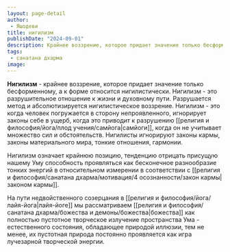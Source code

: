 ```yaml
---
layout: page-detail
author:
 - Яшодеви
title: нигилизм
publishDate: "2024-09-01"
description: Крайнее воззрение, которое придает значение только бесформенному, а к форме относится нигилистически.
tags:
 - санатана дхарма
image: 
---
```

**Нигилизм** - крайнее воззрение, которое придает значение только бесформенному, а к форме относится нигилистически.
Нигилизм - это разрушительное отношение к жизни и духовному пути. Разрушается метод и абсолютизируется нигилистическое воззрение. 
Нигилизм - это когда человек погружается в сторону непроявленного, игнорирует законы себе в ущерб, когда это приводит к разрушению [[религия и философия/йога/плод учения/самйога|самйоги]], когда он не учитывает множество сил и обстоятельств. Нигилисты игнорируют законы кармы, законы материального мира, тонкие отношения, гармонии.

Нигилизм означает крайнюю позицию, тенденцию отрицать присущую нашему Уму способность проявляться как бесконечное разнообразие тонких энергий в относительном измерении в соответствии с [[религия и философия/санатана дхарма/мотивация/4 осознанности/закон кармы|законом кармы]].

На пути недвойственного созерцания в [[религия и философия/йога/лайя-йога|лайя-йоге]] мы рассматриваем [[религия и философия/санатана дхарма/божества и демоны/божества|божества]] как полностью пустотное творческое излучение пространства Ума - естественного состояния, обладающее природой иллюзии, тем не менее, их пустотная природа постоянно проявляется как игра лучезарной творческой энергии.

